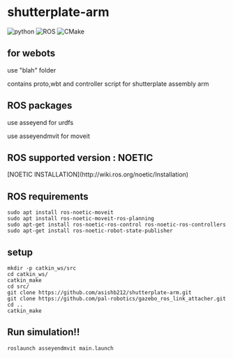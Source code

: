 # shutterplate-arm
![python](https://img.shields.io/badge/Python-3.8-yellow)
![ROS](https://img.shields.io/badge/ROS-Noetic-brightgreen)
![CMake](https://img.shields.io/badge/CMake-3.3-critical)
<p></p>
<h2>for webots</h2>
<p>use "blah" folder</p>
<p>contains proto,wbt and controller script for shutterplate assembly arm</p>
<h2>ROS packages</h2>
<p>use asseyend for urdfs</p>
<p>use asseyendmvit for moveit</p>
<h2><b>ROS supported version : NOETIC </b></h2>
[NOETIC INSTALLATION](http://wiki.ros.org/noetic/Installation) 
<h2>ROS requirements</h2>

````
sudo apt install ros-noetic-moveit
sudo apt install ros-noetic-moveit-ros-planning
sudo apt-get install ros-noetic-ros-control ros-noetic-ros-controllers
sudo apt-get install ros-noetic-robot-state-publisher
````

<h2>setup</h2>

````
mkdir -p catkin_ws/src
cd catkin_ws/
catkin_make
cd src/
git clone https://github.com/asishb212/shutterplate-arm.git
git clone https://github.com/pal-robotics/gazebo_ros_link_attacher.git
cd ..
catkin_make
````

<h2>Run simulation!!</h2>

````
roslaunch asseyendmvit main.launch
````
